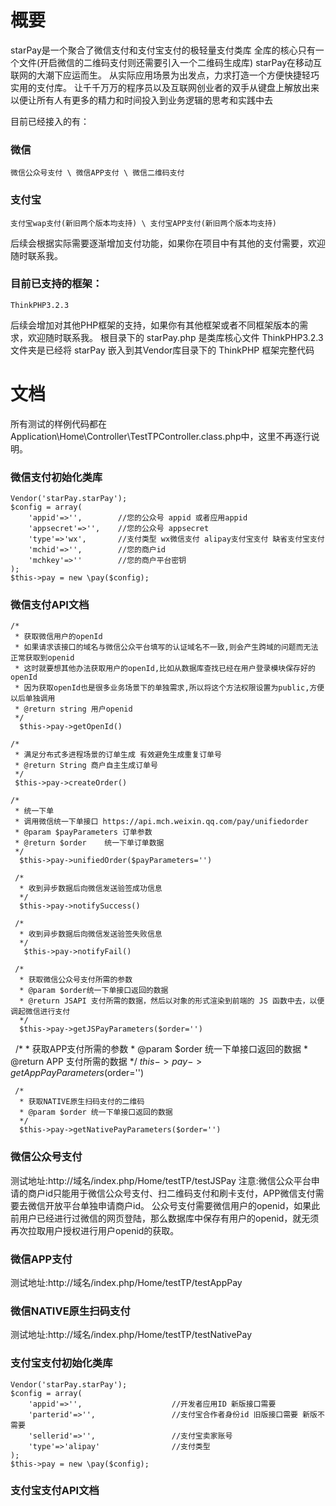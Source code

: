# 概要
starPay是一个聚合了微信支付和支付宝支付的极轻量支付类库
全库的核心只有一个文件(开启微信的二维码支付则还需要引入一个二维码生成库)
starPay在移动互联网的大潮下应运而生。
从实际应用场景为出发点，力求打造一个方便快捷轻巧实用的支付库。
让千千万万的程序员以及互联网创业者的双手从键盘上解放出来
以便让所有人有更多的精力和时间投入到业务逻辑的思考和实践中去

目前已经接入的有：

### 微信
	微信公众号支付 \ 微信APP支付 \ 微信二维码支付
    
### 支付宝
	支付宝wap支付(新旧两个版本均支持) \ 支付宝APP支付(新旧两个版本均支持)
后续会根据实际需要逐渐增加支付功能，如果你在项目中有其他的支付需要，欢迎随时联系我。

### 目前已支持的框架：
	ThinkPHP3.2.3

后续会增加对其他PHP框架的支持，如果你有其他框架或者不同框架版本的需求，欢迎随时联系我。
根目录下的 starPay.php 是类库核心文件
ThinkPHP3.2.3 文件夹是已经将 starPay 嵌入到其Vendor库目录下的 ThinkPHP 框架完整代码


# 文档
所有测试的样例代码都在Application\Home\Controller\TestTPController.class.php中，这里不再逐行说明。

### 微信支付初始化类库

	Vendor('starPay.starPay');
	$config = array(
		'appid'=>'',		//您的公众号 appid 或者应用appid
		'appsecret'=>'',	//您的公众号 appsecret
		'type'=>'wx',		//支付类型 wx微信支付 alipay支付宝支付 缺省支付宝支付
		'mchid'=>'',		//您的商户id
		'mchkey'=>''		//您的商户平台密钥
	);
	$this->pay = new \pay($config);


### 微信支付API文档
	/*
	 * 获取微信用户的openId
	 * 如果请求该接口的域名与微信公众平台填写的认证域名不一致,则会产生跨域的问题而无法正常获取到openid
	 * 这时就要想其他办法获取用户的openId,比如从数据库查找已经在用户登录模块保存好的openId
	 * 因为获取openId也是很多业务场景下的单独需求,所以将这个方法权限设置为public,方便以后单独调用
	 * @return string 用户openid
	 */
	  $this->pay->getOpenId()

	/*
	 * 满足分布式多进程场景的订单生成 有效避免生成重复订单号
	 * @return String 商户自主生成订单号
	 */
	 $this->pay->createOrder()
 
	/*
	 * 统一下单
	 * 调用微信统一下单接口 https://api.mch.weixin.qq.com/pay/unifiedorder
	 * @param $payParameters 订单参数
	 * @return $order 	 统一下单订单数据
	 */
	  $this->pay->unifiedOrder($payParameters='')
 
	 /*
	  * 收到异步数据后向微信发送验签成功信息
	  */
	  $this->pay->notifySuccess()
  
	 /*
	  * 收到异步数据后向微信发送验签失败信息
	  */
	   $this->pay->notifyFail()
 
	 /*
	  * 获取微信公众号支付所需的参数
	  * @param $order统一下单接口返回的数据
	  * @return JSAPI 支付所需的数据，然后以对象的形式渲染到前端的 JS 函数中去，以便调起微信进行支付
	  */
	  $this->pay->getJSPayParameters($order='')
  
	/*
	 * 获取APP支付所需的参数
	 * @param $order 统一下单接口返回的数据
	 * @return APP 支付所需的数据
	 */
	 $this->pay->getAppPayParameters($order='')
 
	 /*
	  * 获取NATIVE原生扫码支付的二维码
	  * @param $order 统一下单接口返回的数据
	  */
	  $this->pay->getNativePayParameters($order='')
  
 
### 微信公众号支付
测试地址:http://域名/index.php/Home/testTP/testJSPay
注意:微信公众平台申请的商户id只能用于微信公众号支付、扫二维码支付和刷卡支付，APP微信支付需要去微信开放平台单独申请商户id。
公众号支付需要微信用户的openid，如果此前用户已经进行过微信的网页登陆，那么数据库中保存有用户的openid，就无须再次拉取用户授权进行用户openid的获取。

### 微信APP支付
测试地址:http://域名/index.php/Home/testTP/testAppPay

### 微信NATIVE原生扫码支付
测试地址:http://域名/index.php/Home/testTP/testNativePay

### 支付宝支付初始化类库
	Vendor('starPay.starPay');
	$config = array(
		'appid'=>'',					//开发者应用ID 新版接口需要
		'parterid'=>'',					//支付宝合作者身份id 旧版接口需要 新版不需要
		'sellerid'=>'',					//支付宝卖家账号
		'type'=>'alipay'				//支付类型
	);
	$this->pay = new \pay($config);

### 支付宝支付API文档
